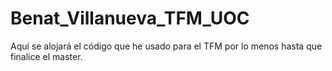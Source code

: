 # Benat_Villanueva_TFM_UOC
Aquí se alojará el código que he usado para el TFM por lo menos hasta que finalice el master.
